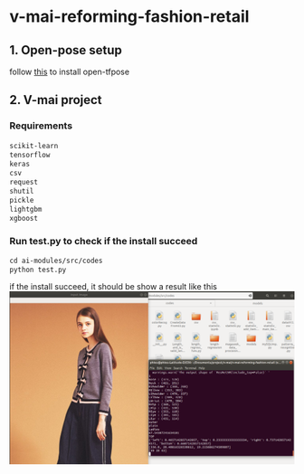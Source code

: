 # v-mai-reforming-fashion-retail

## 1. Open-pose setup
follow [this](vendors/tf-pose-estimation/README.md) to install open-tfpose
## 2. V-mai project
### Requirements
```
scikit-learn
tensorflow
keras
csv
request
shutil
pickle
lightgbm
xgboost
```
### Run test.py to check if the install succeed
```shell
cd ai-modules/src/codes
python test.py
```
if the install succeed, it should be show a result like this
![fin-result](test_result.png)
